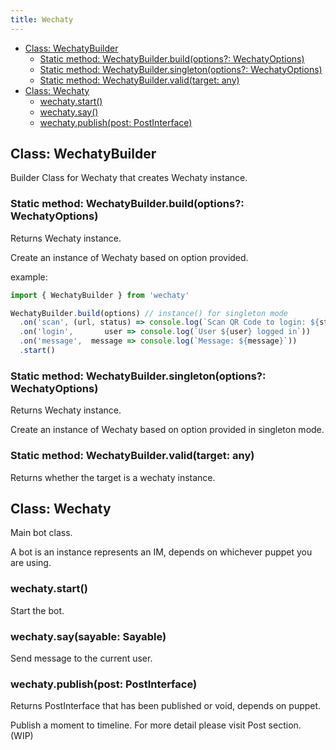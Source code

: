 ```yaml
---
title: Wechaty
---
```


- [Class: WechatyBuilder](#class-wechatybuilder)
  - [Static method: WechatyBuilder.build(options?: WechatyOptions)](#static-method-wechatybuilderbuildoptions-wechatyoptions)
  - [Static method: WechatyBuilder.singleton(options?: WechatyOptions)](#static-method-wechatybuildersingletonoptions-wechatyoptions)
  - [Static method: WechatyBuilder.valid(target: any)](#static-method-wechatybuildervalidtarget-any)
- [Class: Wechaty](#class-wechaty)
  - [wechaty.start()](#wechatystart)
  - [wechaty.say()](#wechatysaysayable-sayable)
  - [wechaty.publish(post: PostInterface)](#wechatypublishpost-postinterface)

## Class: WechatyBuilder

Builder Class for Wechaty that creates Wechaty instance.

### Static method: WechatyBuilder.build(options?: WechatyOptions)

Returns Wechaty instance.

Create an instance of Wechaty based on option provided.

example:

```ts
import { WechatyBuilder } from 'wechaty'

WechatyBuilder.build(options) // instance() for singleton mode
  .on('scan', (url, status) => console.log(`Scan QR Code to login: ${status}\n${url}`))
  .on('login',       user => console.log(`User ${user} logged in`))
  .on('message',  message => console.log(`Message: ${message}`))
  .start()
```

### Static method: WechatyBuilder.singleton(options?: WechatyOptions)

Returns Wechaty instance.

Create an instance of Wechaty based on option provided in singleton mode.

### Static method: WechatyBuilder.valid(target: any)

Returns whether the target is a wechaty instance.

## Class: Wechaty

Main bot class.

A bot is an instance represents an IM, depends on whichever puppet you are using.

### wechaty.start()

Start the bot.

### wechaty.say(sayable: Sayable)

Send message to the current user.

### wechaty.publish(post: PostInterface)

Returns PostInterface that has been published or void, depends on puppet.

Publish a moment to timeline. For more detail please visit Post section. (WIP)
